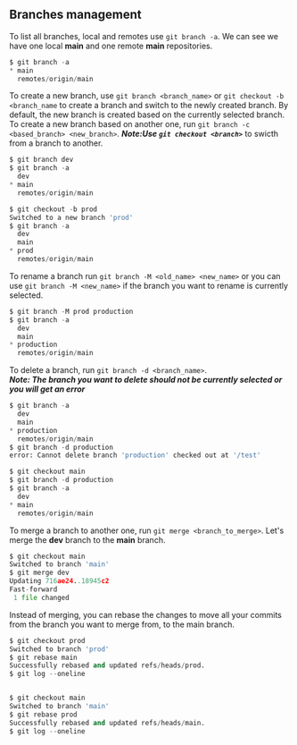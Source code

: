 ## **Branches management** ##
To list all branches, local and remotes use `git branch -a`. We can see we have one local **main** and one remote **main** repositories.
```py
$ git branch -a
* main
  remotes/origin/main
```
To create a new branch, use `git branch <branch_name>` or `git checkout -b <branch_name` to create a branch and switch to the newly created branch.
By default, the new branch is created based on the currently selected branch. To create a new branch based on another one, run `git branch -c <based_branch> <new_branch>`.
***Note:Use `git checkout <branch>`*** to swicth from a branch to another.
```py
$ git branch dev
$ git branch -a
  dev
* main
  remotes/origin/main

$ git checkout -b prod
Switched to a new branch 'prod'
$ git branch -a
  dev
  main
* prod
  remotes/origin/main
```
To rename a branch run `git branch -M <old_name> <new_name>` or you can use `git branch -M <new_name>` if the branch you want to rename is currently selected.
```py
$ git branch -M prod production
$ git branch -a
  dev
  main
* production
  remotes/origin/main
```
To delete a branch, run `git branch -d <branch_name>`.\
***Note: The branch you want to delete should not be currently selected or you will get an error***
```py
$ git branch -a
  dev
  main
* production
  remotes/origin/main
$ git branch -d production
error: Cannot delete branch 'production' checked out at '/test'

$ git checkout main
$ git branch -d production
$ git branch -a
  dev
* main
  remotes/origin/main
```
To merge a branch to another one, run `git merge <branch_to_merge>`. Let's merge the **dev** branch to the **main** branch.
```py
$ git checkout main
Switched to branch 'main'
$ git merge dev
Updating 716ae24..18945c2
Fast-forward
 1 file changed
```
Instead of merging, you can rebase the changes to move all your commits from the branch you want to merge from, to the main branch.
```py
$ git checkout prod
Switched to branch 'prod'
$ git rebase main
Successfully rebased and updated refs/heads/prod.
$ git log --oneline


$ git checkout main
Switched to branch 'main'
$ git rebase prod
Successfully rebased and updated refs/heads/main.
$ git log --oneline
```



